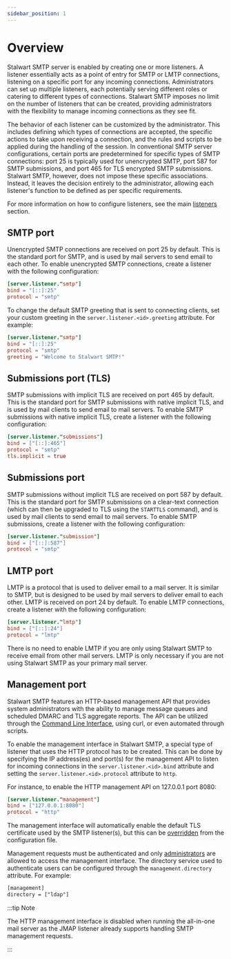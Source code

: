 ```yaml
---
sidebar_position: 1
---
```


# Overview

Stalwart SMTP server is enabled by creating one or more listeners. A listener essentially acts as a point of entry for SMTP or LMTP connections, listening on a specific port for any incoming connections. Administrators can set up multiple listeners, each potentially serving different roles or catering to different types of connections. Stalwart SMTP imposes no limit on the number of listeners that can be created, providing administrators with the flexibility to manage incoming connections as they see fit.

The behavior of each listener can be customized by the administrator. This includes defining which types of connections are accepted, the specific actions to take upon receiving a connection, and the rules and scripts to be applied during the handling of the session. In conventional SMTP server configurations, certain ports are predetermined for specific types of SMTP connections: port 25 is typically used for unencrypted SMTP, port 587 for SMTP submissions, and port 465 for TLS encrypted SMTP submissions. Stalwart SMTP, however, does not impose these specific associations. Instead, it leaves the decision entirely to the administrator, allowing each listener's function to be defined as per specific requirements.

For more information on how to configure listeners, see the main [listeners](/docs/configuration/listener) section.

## SMTP port

Unencrypted SMTP connections are received on port 25 by default. This is the standard port for SMTP, and is used by mail servers to send email to each other. To enable unencrypted SMTP connections, create a listener with the following configuration:

```toml
[server.listener."smtp"]
bind = "[::]:25"
protocol = "smtp"
```

To change the default SMTP greeting that is sent to connecting clients, set your custom greeting in the `server.listener.<id>.greeting` attribute. For example:

```toml
[server.listener."smtp"]
bind = "[::]:25"
protocol = "smtp"
greeting = "Welcome to Stalwart SMTP!"
```

## Submissions port (TLS)

SMTP submissions with implicit TLS are received on port 465 by default. This is the standard port for SMTP submissions with native implicit TLS, and is used by mail clients to send email to mail servers. To enable SMTP submissions with native implicit TLS, create a listener with the following configuration:

```toml
[server.listener."submissions"]
bind = ["[::]:465"]
protocol = "smtp"
tls.implicit = true
```

## Submissions port

SMTP submissions without implicit TLS are received on port 587 by default. This is the standard port for SMTP submissions on a clear-text connection (which can then be upgraded to TLS using the `STARTTLS` command), and is used by mail clients to send email to mail servers. To enable SMTP submissions, create a listener with the following configuration:

```toml
[server.listener."submission"]
bind = ["[::]:587"]
protocol = "smtp"
```

## LMTP port

LMTP is a protocol that is used to deliver email to a mail server. It is similar to SMTP, but is designed to be used by mail servers to deliver email to each other. LMTP is received on port 24 by default. To enable LMTP connections, create a listener with the following configuration:

```toml
[server.listener."lmtp"]
bind = ["[::]:24"]
protocol = "lmtp"
```

There is no need to enable LMTP if you are only using Stalwart SMTP to receive email from other mail servers. LMTP is only necessary if you are not using Stalwart SMTP as your primary mail server.

## Management port

Stalwart SMTP features an HTTP-based management API that provides system administrators with the ability to manage message queues and scheduled DMARC and TLS aggregate reports. The API can be utilized through the [Command Line Interface](/docs/management/overview), using curl, or even automated through scripts.

To enable the management interface in Stalwart SMTP, a special type of listener that uses the HTTP protocol has to be created. This can be done by specifying the IP address(es) and port(s) for the management API to listen for incoming connections in the `server.listener.<id>.bind` attribute and setting the `server.listener.<id>.protocol` attribute to `http`.

For instance, to enable the HTTP management API on 127.0.0.1 port 8080:

```toml
[server.listener."management"]
bind = ["127.0.0.1:8080"]
protocol = "http"
```

The management interface will automatically enable the default TLS certificate used by the SMTP listener(s), but this can be [overridden](/docs/configuration/listener#overriding-defaults) from the configuration file.

Management requests must be authenticated and only [administrators](/docs/directory/users#administrators) are allowed to access the management interface. The directory service used to authenticate users can be configured through the `management.directory` attribute. For example:

```txt
[management]
directory = ["ldap"]
```

:::tip Note

The HTTP management interface is disabled when running the all-in-one mail server as the JMAP listener already supports handling SMTP management requests.

:::
